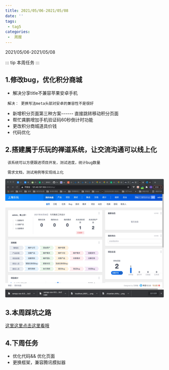 ```yaml
---
title: 2021/05/06-2021/05/08
date: ''
tags:
 - tag5
categories: 
 -  周报
---
```


2021/05/06-2021/05/08

::: tip
本周任务
:::

## 1.修改bug，优化积分商城

- 解决分享title不兼容苹果安卓手机

` 解决： 更换写法meta头部对安卓的兼容性不是很好` 

- 新增积分页面第三种方案------ 直接跳转移动积分页面
- 帮忙龚鹏增加手机验证码60秒倒计时功能
- 更改积分商城道具价钱
- 代码优化
## 2.搭建属于乐玩的禅道系统，让交流沟通可以线上化
` 该系统可以方便跟进项目开发，测试进度，统计bug数量`

` 需求文档，测试用例等实现线上化`

![An image](./WechatIMG9309.jpeg)

## 3.本周踩坑之路

[这里这里点击这里看哦](.0409.md)

## 4.下周任务

- 优化代码&& 优化页面
- 更换框架，兼容腾讯模拟器


